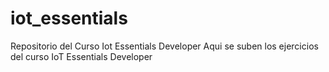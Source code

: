 # iot_essentials
Repositorio del Curso Iot Essentials Developer
Aqui se suben los ejercicios del curso IoT Essentials Developer
